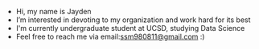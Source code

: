 - Hi, my name is Jayden
- I’m interested in devoting to my organization and work hard for its best
- I'm currently undergraduate student at UCSD, studying Data Science
- Feel free to reach me via email:ssm980811@gmail.com :)

<!---
UCSDJLEE/UCSDJLEE is a ✨ special ✨ repository because its `README.md` (this file) appears on your GitHub profile.
You can click the Preview link to take a look at your changes.
--->
